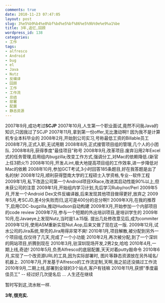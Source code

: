 ```yaml
---
comments: true
date: 2010-11-23 07:47:05
layout: post
slug: 3%e5%b9%b4%e8%bf%bd%e5%bf%86%e5%9b%9e%e9%a1%be
title: 3年,追忆,回顾
wordpress_id: 138
categories:
- 工作
tags:
- alfresco
- Android
- bug
- el
- Java
- Nutz
- 反编译
- 回顾
- 工作
- 工作流
- 总结
- 部署
- 配置
- 静态资源
---
```


2007年9月,成功考过**SCJP**
2007年10月,人生第一个职业面试,竟然不问我Java的知识,只因我过了SCJP
2007年11月,拿到第一份offer,无比激动啊!! 因为我不是计算机专业本科毕业的
2008年2月,开始到公司实习,号称最低工资的Billable员工
2008年7月,正式入职,无试用期
2008年8月,正式接管项目组的管理,几个人的小团队.
2008年8月,获得季度"最佳项目"称号
2008年9月,改革项目.废弃沿用2年Excel式的任务管理,启用组内bugzilla;改变工作方式,强调分工,对Mac的依赖降低.(新官上任3把火?)
2008年10月,开发JLint,极大地提高项目组的工作效率,进一步降低对Mac的依赖
2008年10月,参加GCT考试,3小时回答185条题目,好在我答题是出了名的快!
2008年12月,顺利获得暨南大学的工程硕士入学资格,专业--软件工程
2009年1月,私下改造公司第一个Android项目XRace,改进其启动性能90%以上,但未获公司的注意
2009年1月,开始组内学习计划,先后学习Ruby/ror/Perl
2009年5月,开发一个Android Dex文件反编译器,后来发现其他项目做得更好,放弃之
2009年5月,考SCJD,差4分失败而归,这可是400分的总分啊!!
2009年X月,在我的推荐下,启用CDC-bugzilla,推动Hudson自动构建
2009年X月,开始参加一个内部项目的code review
2009年7月,参与一个短期的外出培训项目,是培训学生的
2009年10月,在Javaeye上发现Nutz,当时是1.a.15版. 提出几处修改意见后,成为commiter
2009年12月,使用ASM重新实现Nut.Aop,后来又做了现在这一版.
2009年12月,试水公司的Jira系统,带壳的Jira用得非常不爽!
2010年1月,项目解散,被分配到另外一个项目组,仅仅待了几天,完成了一个小功能
2010年2月,再次被分配,到了一个深圳的网站项目,折腾到现在
2010年3月,驻深圳现场开发,2男2女,哈哈
2010年4月,一期上线,奇迹!
2010年5月,负责Alfresco的底层配置,天天对着putty敲命令
2010年6月,实现了一个改资源URL的工具,因为实际部署时, 图片等静态资源放在另外域名/机器上.
2010年7月,开发基于Alfresco的工作流定制,天啊,我之前还没搞过工作流
2010年9月,二期上线,部署到全球的3个站点,客户有钱嘛
2010年11月,获颁"季度最佳员工" -- 经过好几次提名后
... 人生还在继续

暂时写到这,流水帐一样.

**3年,很充实.**

